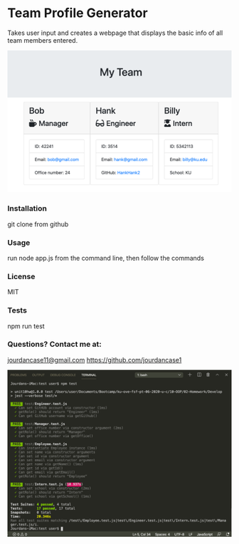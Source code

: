 # Team Profile Generator
Takes user input and creates a webpage that displays the basic info of all team members entered. 

![Image of Team](https://github.com/jourdancase1/Team-Generator/blob/master/myteam.png)

### Installation
git clone from github

### Usage
run node app.js from the command line, then follow the commands
    
### License
MIT

### Tests
npm run test
     
### Questions? Contact me at: 
jourdancase11@gmail.com
https://github.com/jourdancase1         

![Image of Tests](https://github.com/jourdancase1/Team-Generator/blob/master/assets/npm-tests.png)
